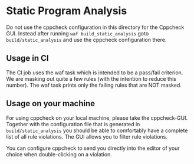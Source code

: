 # Static Program Analysis

Do not use the cppcheck configuration in this directory for the Cppcheck GUI.
Instead after running ``waf build_static_analysis`` goto
``build/static_analysis`` and use the cppcheck configuration there.

## Usage in CI

The CI job uses the waf task which is intended to be a pass/fail criterion.
We are masking out quite a few rules (with the intention to reduce this
number).
The waf task prints only the failing rules that are NOT masked.

## Usage on your machine

For using cppcheck on your local machine, please take the cppcheck-GUI.
Together with the configuration file that is generated in
``build/static_analysis`` you should be able to comfortably have a complete
list of all rule violations.
The GUI allows you to filter rule violations.

You can configure cppcheck to send you directly into the editor of your choice
when double-clicking on a violation.
